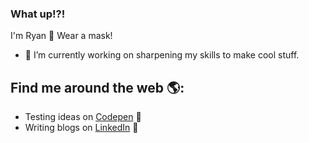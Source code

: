 ### What up!?! 
I'm Ryan 👋
Wear a mask!

- 🔭 I’m currently working on sharpening my skills to make cool stuff.

## Find me around the web 🌎:

- Testing ideas on <a href="https://codepen.io/ryandufrain"> Codepen</a> 🏓
- Writing blogs on <a href="https://www.linkedin.com/in/ryan-dufrain-a8867858">LinkedIn</a> 💼

<!--
**rdufrain/rdufrain** is a ✨ _special_ ✨ repository because its `README.md` (this file) appears on your GitHub profile.

Here are some ideas to get you started:

- 🌱 I’m currently learning ...
- 👯 I’m looking to collaborate on ...
- 🤔 I’m looking for help with ...
- 💬 Ask me about ...
- 📫 How to reach me: ...
- 😄 Pronouns: ...
- ⚡ Fun fact: ...
-->
